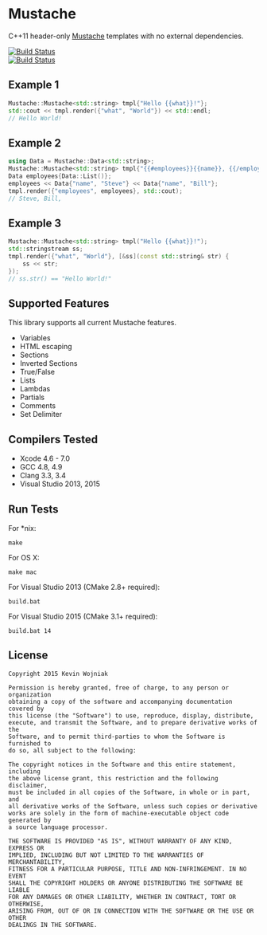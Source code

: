 # Mustache

C++11 header-only [Mustache](http://mustache.github.io) templates with no external dependencies.

[![Build Status](https://travis-ci.org/kainjow/Mustache.svg?branch=master)](https://travis-ci.org/kainjow/Mustache)  
[![Build Status](https://ci.appveyor.com/api/projects/status/github/kainjow/Mustache)](https://ci.appveyor.com/project/kainjow/mustache)

## Example 1

````cpp
Mustache::Mustache<std::string> tmpl{"Hello {{what}}!"};
std::cout << tmpl.render({"what", "World"}) << std::endl;
// Hello World!
````

## Example 2

````cpp
using Data = Mustache::Data<std::string>;
Mustache::Mustache<std::string> tmpl{"{{#employees}}{{name}}, {{/employees}}"};
Data employees{Data::List()};
employees << Data{"name", "Steve"} << Data{"name", "Bill"};
tmpl.render({"employees", employees}, std::cout);
// Steve, Bill, 
````

## Example 3

````cpp
Mustache::Mustache<std::string> tmpl("Hello {{what}}!");
std::stringstream ss;
tmpl.render({"what", "World"}, [&ss](const std::string& str) {
    ss << str;
});
// ss.str() == "Hello World!"
````

## Supported Features

This library supports all current Mustache features.

- Variables
- HTML escaping
- Sections
- Inverted Sections
- True/False
- Lists
- Lambdas
- Partials
- Comments
- Set Delimiter

## Compilers Tested

- Xcode 4.6 - 7.0
- GCC 4.8, 4.9
- Clang 3.3, 3.4
- Visual Studio 2013, 2015

## Run Tests

For *nix:

    make

For OS X:

    make mac

For Visual Studio 2013 (CMake 2.8+ required):

    build.bat

For Visual Studio 2015 (CMake 3.1+ required):

    build.bat 14

## License

    Copyright 2015 Kevin Wojniak
    
    Permission is hereby granted, free of charge, to any person or organization
    obtaining a copy of the software and accompanying documentation covered by
    this license (the "Software") to use, reproduce, display, distribute,
    execute, and transmit the Software, and to prepare derivative works of the
    Software, and to permit third-parties to whom the Software is furnished to
    do so, all subject to the following:
    
    The copyright notices in the Software and this entire statement, including
    the above license grant, this restriction and the following disclaimer,
    must be included in all copies of the Software, in whole or in part, and
    all derivative works of the Software, unless such copies or derivative
    works are solely in the form of machine-executable object code generated by
    a source language processor.
    
    THE SOFTWARE IS PROVIDED "AS IS", WITHOUT WARRANTY OF ANY KIND, EXPRESS OR
    IMPLIED, INCLUDING BUT NOT LIMITED TO THE WARRANTIES OF MERCHANTABILITY,
    FITNESS FOR A PARTICULAR PURPOSE, TITLE AND NON-INFRINGEMENT. IN NO EVENT
    SHALL THE COPYRIGHT HOLDERS OR ANYONE DISTRIBUTING THE SOFTWARE BE LIABLE
    FOR ANY DAMAGES OR OTHER LIABILITY, WHETHER IN CONTRACT, TORT OR OTHERWISE,
    ARISING FROM, OUT OF OR IN CONNECTION WITH THE SOFTWARE OR THE USE OR OTHER
    DEALINGS IN THE SOFTWARE.
